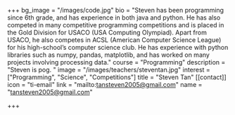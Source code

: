 +++
bg_image = "/images/code.jpg"
bio = "Steven has been programming since 6th grade, and has experience in both java and python. He has also competed in many competitive programming competitions and is placed in the Gold Division for USACO (USA Computing Olympiad). Apart from USACO, he also competes in ACSL (American Computer Science League) for his high-school’s computer science club. He has experience with python libraries such as numpy, pandas, matplotlib, and has worked on many projects involving processing data."
course = "Programming"
description = "Steven is pog. "
image = "/images/teachers/steventan.jpg"
interest = ["Programming", "Science", "Competitions"]
title = "Steven Tan"
[[contact]]
icon = "ti-email"
link = "mailto:tansteven2005@gmail.com"
name = "tansteven2005@gmail.com"

+++
